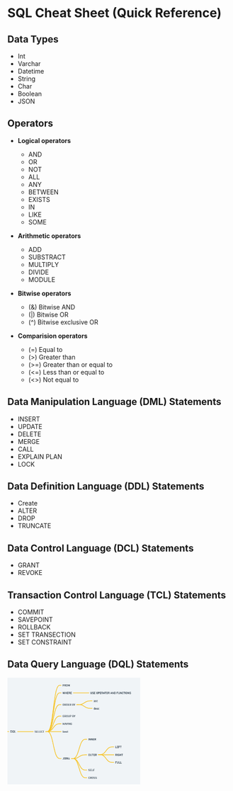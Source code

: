 # SQL Cheat Sheet (Quick Reference)

## Data Types
- Int
- Varchar
- Datetime
- String
- Char 
- Boolean
- JSON



## Operators
- **Logical operators**
  - AND
  - OR
  - NOT
  - ALL
  - ANY
  - BETWEEN
  - EXISTS
  - IN
  - LIKE
  - SOME
 
- **Arithmetic operators**
  - ADD
  - SUBSTRACT
  - MULTIPLY
  - DIVIDE
  - MODULE

- **Bitwise operators**
   - (&) Bitwise AND
   - (|) Bitwise OR
   - (^) Bitwise exclusive OR

- **Comparision operators**
   - (=) Equal to
   - (>) Greater than
   - (>=) Greater than or equal to
   - (<=) Less than or equal to
   - (<>) Not equal to 

## Data Manipulation Language (DML) Statements ##
  - INSERT
  - UPDATE
  - DELETE
  - MERGE
  - CALL
  - EXPLAIN PLAN
  - LOCK

## Data Definition Language (DDL) Statements ##
- Create
- ALTER
- DROP
- TRUNCATE

## Data Control Language (DCL) Statements ##  
- GRANT
- REVOKE

## Transaction  Control Language (TCL) Statements ##  
- COMMIT
- SAVEPOINT
- ROLLBACK
- SET TRANSECTION
- SET CONSTRAINT

##  Data Query Language (DQL) Statements ##  

<img src="https://github.com/lajumia/sql-cheat-sheet/blob/main/dql.png" alt="DQL photo" width="300" />

 
